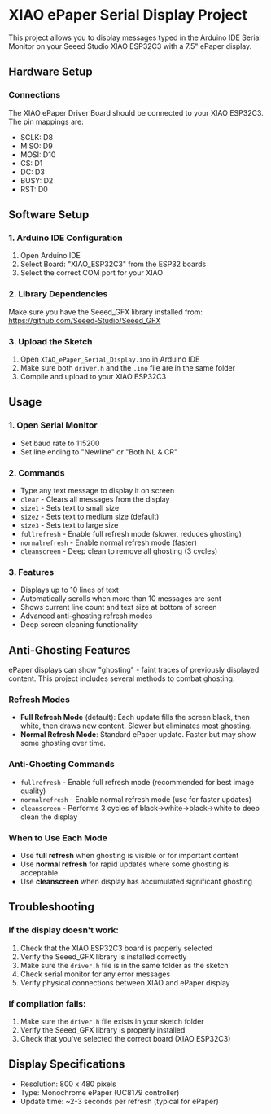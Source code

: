 # XIAO ePaper Serial Display Project

This project allows you to display messages typed in the Arduino IDE Serial Monitor on your Seeed Studio XIAO ESP32C3 with a 7.5" ePaper display.

## Hardware Setup

### Connections
The XIAO ePaper Driver Board should be connected to your XIAO ESP32C3. The pin mappings are:
- SCLK: D8
- MISO: D9  
- MOSI: D10
- CS: D1
- DC: D3
- BUSY: D2
- RST: D0

## Software Setup

### 1. Arduino IDE Configuration
1. Open Arduino IDE
2. Select Board: "XIAO_ESP32C3" from the ESP32 boards
3. Select the correct COM port for your XIAO

### 2. Library Dependencies
Make sure you have the Seeed_GFX library installed from:
https://github.com/Seeed-Studio/Seeed_GFX

### 3. Upload the Sketch
1. Open `XIAO_ePaper_Serial_Display.ino` in Arduino IDE
2. Make sure both `driver.h` and the `.ino` file are in the same folder
3. Compile and upload to your XIAO ESP32C3

## Usage

### 1. Open Serial Monitor
- Set baud rate to 115200
- Set line ending to "Newline" or "Both NL & CR"

### 2. Commands
- Type any text message to display it on screen
- `clear` - Clears all messages from the display
- `size1` - Sets text to small size
- `size2` - Sets text to medium size (default)
- `size3` - Sets text to large size
- `fullrefresh` - Enable full refresh mode (slower, reduces ghosting)
- `normalrefresh` - Enable normal refresh mode (faster)
- `cleanscreen` - Deep clean to remove all ghosting (3 cycles)

### 3. Features
- Displays up to 10 lines of text
- Automatically scrolls when more than 10 messages are sent
- Shows current line count and text size at bottom of screen
- Advanced anti-ghosting refresh modes
- Deep screen cleaning functionality

## Anti-Ghosting Features

ePaper displays can show "ghosting" - faint traces of previously displayed content. This project includes several methods to combat ghosting:

### Refresh Modes
- **Full Refresh Mode** (default): Each update fills the screen black, then white, then draws new content. Slower but eliminates most ghosting.
- **Normal Refresh Mode**: Standard ePaper update. Faster but may show some ghosting over time.

### Anti-Ghosting Commands
- `fullrefresh` - Enable full refresh mode (recommended for best image quality)
- `normalrefresh` - Enable normal refresh mode (use for faster updates)
- `cleanscreen` - Performs 3 cycles of black→white→black→white to deep clean the display

### When to Use Each Mode
- Use **full refresh** when ghosting is visible or for important content
- Use **normal refresh** for rapid updates where some ghosting is acceptable
- Use **cleanscreen** when display has accumulated significant ghosting

## Troubleshooting

### If the display doesn't work:
1. Check that the XIAO ESP32C3 board is properly selected
2. Verify the Seeed_GFX library is installed correctly
3. Make sure the `driver.h` file is in the same folder as the sketch
4. Check serial monitor for any error messages
5. Verify physical connections between XIAO and ePaper display

### If compilation fails:
1. Make sure the `driver.h` file exists in your sketch folder
2. Verify the Seeed_GFX library is properly installed
3. Check that you've selected the correct board (XIAO ESP32C3)

## Display Specifications
- Resolution: 800 x 480 pixels
- Type: Monochrome ePaper (UC8179 controller)
- Update time: ~2-3 seconds per refresh (typical for ePaper)
